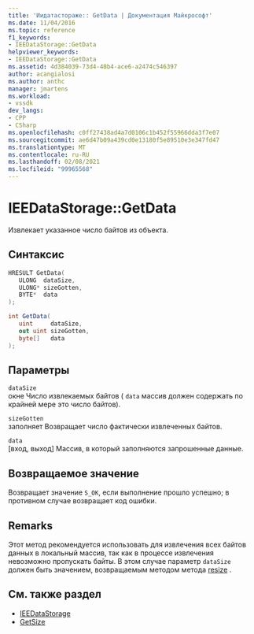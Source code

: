 ```yaml
---
title: 'Иидатастораже:: GetData | Документация Майкрософт'
ms.date: 11/04/2016
ms.topic: reference
f1_keywords:
- IEEDataStorage::GetData
helpviewer_keywords:
- IEEDataStorage::GetData
ms.assetid: 4d384039-73d4-40b4-ace6-a2474c546397
author: acangialosi
ms.author: anthc
manager: jmartens
ms.workload:
- vssdk
dev_langs:
- CPP
- CSharp
ms.openlocfilehash: c0ff27438ad4a7d0106c1b452f55966dda3f7e07
ms.sourcegitcommit: ae6d47b09a439cd0e13180f5e89510e3e347fd47
ms.translationtype: MT
ms.contentlocale: ru-RU
ms.lasthandoff: 02/08/2021
ms.locfileid: "99965568"
---
```

# <a name="ieedatastoragegetdata"></a>IEEDataStorage::GetData
Извлекает указанное число байтов из объекта.

## <a name="syntax"></a>Синтаксис

```cpp
HRESULT GetData(
   ULONG  dataSize,
   ULONG* sizeGotten,
   BYTE*  data
);
```

```csharp
int GetData(
   uint     dataSize,
   out uint sizeGotten,
   byte[]   data
);
```

## <a name="parameters"></a>Параметры
`dataSize`\
окне Число извлекаемых байтов ( `data` массив должен содержать по крайней мере это число байтов).

`sizeGotten`\
заполняет Возвращает число фактически извлеченных байтов.

`data`\
[вход, выход] Массив, в который заполняются запрошенные данные.

## <a name="return-value"></a>Возвращаемое значение
 Возвращает значение `S_OK`, если выполнение прошло успешно; в противном случае возвращает код ошибки.

## <a name="remarks"></a>Remarks
 Этот метод рекомендуется использовать для извлечения всех байтов данных в локальный массив, так как в процессе извлечения невозможно пропускать байты. В этом случае параметр `dataSize` должен быть значением, возвращаемым методом метода [resize](../../../extensibility/debugger/reference/ieedatastorage-getsize.md) .

## <a name="see-also"></a>См. также раздел
- [IEEDataStorage](../../../extensibility/debugger/reference/ieedatastorage.md)
- [GetSize](../../../extensibility/debugger/reference/ieedatastorage-getsize.md)
